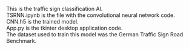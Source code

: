 This is the traffic sign classification AI.  
TSRNN.ipynb is the file with the convolutional neural network code.  
CNN.h5 is the trained model.                                         
App.py is the tkinter desktop application code.  
The dataset used to train this model was the German Traffic Sign Road Benchmark.  

